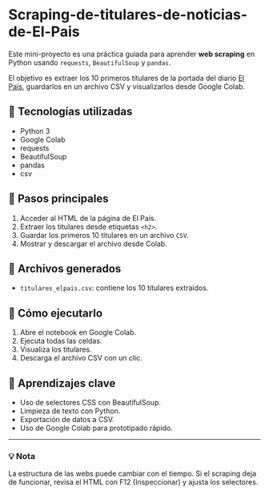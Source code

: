 # Scraping-de-titulares-de-noticias-de-El-Pais

Este mini-proyecto es una práctica guiada para aprender **web scraping** en Python usando `requests`, `BeautifulSoup` y `pandas`.

El objetivo es extraer los 10 primeros titulares de la portada del diario [El País](https://elpais.com/), guardarlos en un archivo CSV y visualizarlos desde Google Colab.

## 🔧 Tecnologías utilizadas

- Python 3
- Google Colab
- requests
- BeautifulSoup
- pandas
- csv

## 📌 Pasos principales

1. Acceder al HTML de la página de El País.
2. Extraer los titulares desde etiquetas `<h2>`.
3. Guardar los primeros 10 titulares en un archivo `CSV`.
4. Mostrar y descargar el archivo desde Colab.

## 📁 Archivos generados

- `titulares_elpais.csv`: contiene los 10 titulares extraídos.

## 🚀 Cómo ejecutarlo

1. Abre el notebook en Google Colab.
2. Ejecuta todas las celdas.
3. Visualiza los titulares.
4. Descarga el archivo CSV con un clic.

## 🧠 Aprendizajes clave

- Uso de selectores CSS con BeautifulSoup.
- Limpieza de texto con Python.
- Exportación de datos a CSV.
- Uso de Google Colab para prototipado rápido.

---

### 💡 Nota

La estructura de las webs puede cambiar con el tiempo. Si el scraping deja de funcionar, revisa el HTML con F12 (Inspeccionar) y ajusta los selectores.
